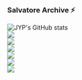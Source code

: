 ###  Salvatore Archive ⚡

<!--
**john9803/john9803** is a ✨ _special_ ✨ repository because its `README.md` (this file) appears on your GitHub profile.

Here are some ideas to get you started:

- 🔭 I’m currently working on ...
- 🌱 I’m currently learning ...
- 👯 I’m looking to collaborate on ...
- 🤔 I’m looking for help with ...
- 💬 Ask me about ...
- 📫 How to reach me: ...
- 😄 Pronouns: ...
- ⚡ Fun fact: ...
-->

![JYP's GitHub stats](https://github-readme-stats.vercel.app/api?username=john9803&show_icons=true&theme=radical)     
<img src="https://img.shields.io/badge/Python-3776AB?style=flat-square&logo=Python&logoColor=white"/>      
<img src="https://img.shields.io/badge/Keras-D00000?style=flat-square&logo=Keras&logoColor=white"/>       
<img src="https://img.shields.io/badge/Java-007396?style=round-square&logo=Java&logoColor=white"/>       
<img src="https://img.shields.io/badge/C-A8B9CC?style=flat-square&logo=C&logoColor=white"/>       
<img src="https://img.shields.io/badge/Django-092E20?style=flat-square&logo=Django&logoColor=white"/>       
<img src="https://img.shields.io/badge/C++-00599C?style=flat-square&logo=C++&logoColor=white"/>      
